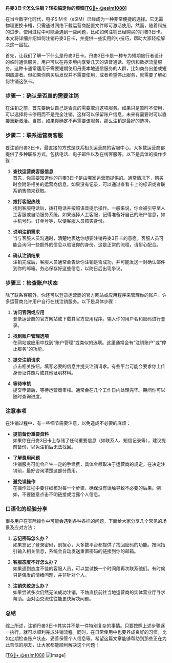 **丹麥3日卡怎么注销？轻松搞定你的烦恼[[TG💪+ @esim1088](https://t.me/s/esim1088)]**

在当今数字化时代，电子SIM卡（eSIM）已经成为一种非常便捷的选择。它无需物理更换卡槽，只需通过网络下载运营商配置文件即可激活使用。然而，随着科技的进步，使用过程中可能会遇到一些问题，比如如何注销已经购买的丹麥3日卡。本文将详细介绍如何注销丹麥3日卡，并提供一些实用的小技巧，帮助大家轻松解决这一困扰。

首先，让我们了解一下什么是丹麥3日卡。丹麥3日卡是一种专为短期旅行者设计的临时通信服务，用户可以在丹麦境内享受几天的语音通话、短信和数据流量服务。这种卡通常适用于需要短期使用丹麦本地通信服务的人群，比如商务出差或短期旅游者。但如果你购买后发现并不需要使用，或者希望停止服务，就需要了解如何注销这张卡。

### 步骤一：确认是否真的需要注销

在注销之前，首先要确认自己是否真的需要取消这项服务。如果只是暂时不使用，可以选择将卡停用而不是完全注销。这样可以保留账户信息，未来有需要时可以直接重新激活。当然，如果你确定不再需要该服务，那么注销是最好的选择。

### 步骤二：联系运营商客服

要注销丹麥3日卡，最直接的方式是联系相关运营商的客服中心。大多数运营商都提供了多种联系方式，包括电话、电子邮件以及在线客服等。以下是具体的操作步骤：

1. **查找运营商客服信息**  
   首先，你需要知道你的丹麥3日卡是由哪家运营商提供的。通常情况下，购买时会附带相关的运营商信息。如果没有记录，可以通过查看卡上的标识或者联系销售商来获取。

2. **拨打客服热线**  
   找到客服电话后，拨打电话并按照语音提示操作。一般来说，你会被引导至人工客服或自助服务系统。如果选择人工客服，记得准备好自己的账户信息，如手机号码、订单号等，以便客服人员核实身份。

3. **说明注销需求**  
   当与客服人员沟通时，清楚地表达你想要注销丹麥3日卡的意愿。客服人员可能会询问一些额外的信息以验证你的身份。这是正常的流程，请耐心配合。

4. **确认注销结果**  
   注销完成后，客服人员通常会告诉你注销是否成功，并可能发送一封确认邮件到你的邮箱。务必保存好这些信息，以防日后出现争议。

### 步骤三：检查账户状态

除了联系客服外，你还可以登录运营商的官方网站或应用程序来管理你的账户。许多运营商允许用户自行在线注销服务。以下是具体步骤：

1. **访问官网或应用**  
   登录运营商的官方网站或下载其官方应用程序。输入你的用户名和密码进行登录。

2. **找到账户管理选项**  
   在网站或应用中找到“账户管理”或类似的选项。这里通常会有“注销账户”或“停止服务”的功能。

3. **提交注销请求**  
   点击相关按钮，填写必要的信息并提交注销请求。有些平台可能会要求你上传身份证件照片或其他证明材料。

4. **等待审核**  
   提交申请后，等待运营商审核。通常会在几个工作日内处理完毕。期间你可以随时查询进度。

### 注意事项

在注销过程中，有一些细节需要注意，以免造成不必要的麻烦：

- **提前备份重要资料**  
  如果你在丹麥3日卡上存储了任何重要信息（如联系人、短信记录等），建议提前备份，以免注销后无法找回。

- **了解费用问题**  
  注销服务可能会产生一定的手续费，具体金额取决于运营商的规定。在决定注销前，最好咨询清楚这部分费用。

- **避免误操作**  
  在操作过程中要仔细核对每一个步骤，确保没有误触导致不必要的后果。例如，不要随意点击不明链接或泄露个人信息。

### 口语化的经验分享

很多用户在实际操作中可能会遇到各种各样的问题，下面给大家分享几个常见的场景及应对方法：

1. **忘记密码怎么办？**  
   如果忘记了登录密码，别担心，大多数平台都提供了找回密码的功能。按照指引输入相关信息，系统会自动发送重置密码的链接到你的邮箱。

2. **客服态度不好怎么办？**  
   如果遇到态度不佳的客服人员，可以尝试换一个时间段再次联系他们。有时候只是偶发的情绪问题，并非针对个人。

3. **注销失败怎么办？**  
   如果尝试多次仍然无法成功注销，不妨直接前往当地运营商的实体营业厅寻求帮助。面对面交流往往能更快解决问题。

### 总结

综上所述，注销丹麥3日卡其实并不是一件特别复杂的事情。只要按照上述步骤逐一执行，就可以顺利完成注销流程。同时，在日常使用中也要养成良好的习惯，比如定期检查账户状态、妥善保管个人信息等。希望这篇文章能够帮助到那些正在为此苦恼的朋友，让大家都能顺利解决这个问题！

[[TG💪+ @esim1088](https://t.me/s/esim1088) ![Image](https://i.postimg.cc/4NQfJmqS/Snipaste-2025-05-13-00-14-12.png)]